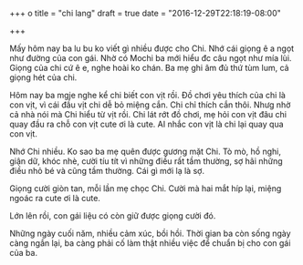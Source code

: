 +++
o
title = "chi lang"
draft = true
date = "2016-12-29T22:18:19-08:00"

+++

Mấy hôm nay ba lu bu ko viết gì nhiều được cho Chi. Nhớ cái giọng ê a
ngọt như đường của con gái. Nhờ có Mochi ba mới hiểu đc câu ngọt như mía
lùi. Giọng của chi cứ ê e, nghe hoài ko chán. Ba mẹ ghi âm đủ thứ tùm
lum, cả giọng hét của chi.

Hôm nay ba mgje nghe kể chi biết con vịt rồi. Đồ chơi yêu thích của chi
là con vịt, vì cái đầu vịt chi dễ bỏ miệng cắn. Chi chỉ thích cắn thôi.
Nhưg nhờ cả nhà nói mà Chi hiểu từ vịt rồi. Chi lát rớt đồ chơi, mẹ hỏi
con vịt đâu chi quay đầu ra chỗ con vịt cute ơi là cute. AI nhắc con vịt
là chi lại quay qua con vịt.

Nhớ Chi nhiều. Ko sao ba mẹ quên được gương mặt Chi. Tò mò, hồ nghi,
giận dữ, khóc nhè, cười tíu tít vì những điều rất tầm thường, sợ hãi
những điều nhỏ bé và cũng tầm thường. Cái gì mới lạ là sợ.

Giọng cười giòn tan, mỗi lần mẹ chọc Chi. Cười mà hai mắt híp lại, miệng
ngoác ra cute ơi là cute.

Lớn lên rồi, con gái liệu có còn giữ được giọng cười đó.

Những ngày cuối năm, nhiều cảm xúc, bồi hồi. Thời gian ba còn sống ngày
càng ngắn lại, ba càng phải cố làm thật nhiều việc để chuẩn bị cho con
gái của ba.


